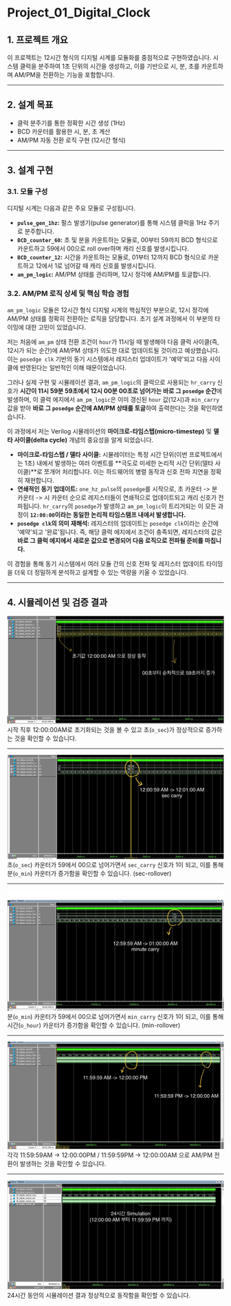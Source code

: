 # Project_01_Digital_Clock

## 1. 프로젝트 개요

이 프로젝트는 12시간 형식의 디지털 시계를 모듈화를 중점적으로 구현하였습니다. 시스템 클럭을 분주하여 1초 단위의 시간을 생성하고, 이를 기반으로 시, 분, 초를 카운트하며 AM/PM을 전환하는 기능을 포함합니다.

---

## 2. 설계 목표

* 클럭 분주기를 통한 정확한 시간 생성 (1Hz)
* BCD 카운터를 활용한 시, 분, 초 계산
* AM/PM 자동 전환 로직 구현 (12시간 형식)

---

## 3. 설계 구현

### 3.1. 모듈 구성

디지털 시계는 다음과 같은 주요 모듈로 구성됩니다.

* **`pulse_gen_1hz`:** 펄스 발생기(pulse generator)를 통해 시스템 클럭을 1Hz 주기로 분주합니다. 
* **`BCD_counter_60`:** 초 및 분을 카운트하는 모듈로, 00부터 59까지 BCD 형식으로 카운트하고 59에서 00으로 roll over하며 캐리 신호를 발생시킵니다.
* **`BCD_counter_12`:** 시간을 카운트하는 모듈로, 01부터 12까지 BCD 형식으로 카운트하고 12에서 1로 넘어갈 때 캐리 신호를 발생시킵니다.
* **`am_pm_logic`:** AM/PM 상태를 관리하며, 12시 정각에 AM/PM를 토글합니다.

### 3.2. AM/PM 로직 상세 및 핵심 학습 경험

`am_pm_logic` 모듈은 12시간 형식 디지털 시계의 핵심적인 부분으로, 12시 정각에 AM/PM 상태를 정확히 전환하는 로직을 담당합니다. 초기 설계 과정에서 이 부분의 타이밍에 대한 고민이 있었습니다.

저는 처음에 `am_pm` 상태 전환 조건이 `hour`가 11시일 때 발생해야 다음 클럭 사이클(즉, 12시가 되는 순간)에 AM/PM 상태가 의도한 대로 업데이트될 것이라고 예상했습니다. 이는 `posedge clk` 기반의 동기 시스템에서 레지스터 업데이트가 '예약'되고 다음 사이클에 반영된다는 일반적인 이해 때문이었습니다.

그러나 실제 구현 및 시뮬레이션 결과, `am_pm_logic`의 클럭으로 사용되는 `hr_carry` 신호가 **시간이 11시 59분 59초에서 12시 00분 00초로 넘어가는 바로 그 `posedge` 순간**에 발생하며, 이 클럭 에지에서 `am_pm_logic`은 이미 갱신된 `hour` 값(12시)과 `min_carry` 값을 받아 **바로 그 `posedge` 순간에 AM/PM 상태를 토글**하여 출력한다는 것을 확인하였습니다.

이 과정에서 저는 Verilog 시뮬레이션의 **마이크로-타임스텝(micro-timestep)** 및 **델타 사이클(delta cycle)** 개념의 중요성을 알게 되었습니다.

* **마이크로-타임스텝 / 델타 사이클:** 시뮬레이터는 특정 시간 단위(이번 프로젝트에서는 1초) 내에서 발생하는 여러 이벤트를 **극도로 미세한 논리적 시간 단위(델타 사이클)**로 쪼개어 처리합니다. 이는 하드웨어의 병렬 동작과 신호 전파 지연을 정확히 재현합니다.
* **연쇄적인 동기 업데이트:** `one_hz_pulse`의 `posedge`를 시작으로, 초 카운터 -> 분 카운터 -> 시 카운터 순으로 레지스터들이 연쇄적으로 업데이트되고 캐리 신호가 전파됩니다. `hr_carry`의 `posedge`가 발생하고 `am_pm_logic`이 트리거되는 이 모든 과정이 **`12:00:00`이라는 동일한 논리적 타임스탬프 내에서 발생합니다.**
* **`posedge clk`의 의미 재해석:** 레지스터의 업데이트는 `posedge clk`이라는 순간에 '예약'되고 '완료'됩니다. 즉, 해당 클럭 에지에서 조건이 충족되면, 레지스터의 값은 **바로 그 클럭 에지에서 새로운 값으로 변경되어 다음 로직으로 전파될 준비를 마칩니다.**

이 경험을 통해 동기 시스템에서 여러 모듈 간의 신호 전파 및 레지스터 업데이트 타이밍을 더욱 더 정밀하게 분석하고 설계할 수 있는 역량을 키울 수 있었습니다.

---

## 4. 시뮬레이션 및 검증 결과


![초기값 및 초(sec) 동작 확인](sim_waves/1.init.jpg)
시작 직후 12:00:00AM로 초기화되는 것을 볼 수 있고 초(`o_sec`)가 정상적으로 증가하는 것을 확인할 수 있습니다.

---

![sec carry(sec roll over)](sim_waves/2.sec_rollover.jpg)
초(`o_sec`) 카운터가 59에서 00으로 넘어가면서 `sec_carry` 신호가 1이 되고, 이를 통해 분(`o_min`) 카운터가 증가함을 확인할 수 있습니다. (sec-rollover)

---

![min carry(min roll over)](sim_waves/3.min_rollover.jpg)
분(`o_min`) 카운터가 59에서 00으로 넘어가면서 `min_carry` 신호가 1이 되고, 이를 통해 시간(`o_hour`) 카운터가 증가함을 확인할 수 있습니다. (min-rollover)

---

![AM_PM_logic](sim_waves/4.AM_PM_logic.jpg)
각각 11:59:59AM -> 12:00:00PM / 11:59:59PM -> 12:00:00AM 으로 AM/PM 전환이 발생하는 것을 확인할 수 있습니다.

---
![24-hour Simulation](sim_waves/5.24-hour_simulation.jpg)
24시간 동안의 시뮬레이션 결과 정상적으로 동작함을 확인할 수 있습니다.




